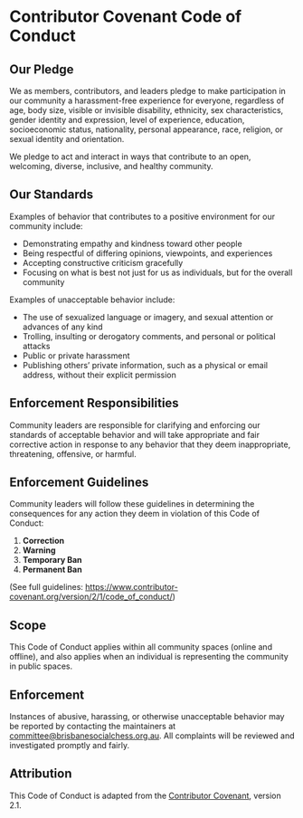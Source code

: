 # Contributor Covenant Code of Conduct

## Our Pledge

We as members, contributors, and leaders pledge to make participation in our community a harassment-free experience for everyone, regardless of age, body size, visible or invisible disability, ethnicity, sex characteristics, gender identity and expression, level of experience, education, socioeconomic status, nationality, personal appearance, race, religion, or sexual identity and orientation.

We pledge to act and interact in ways that contribute to an open, welcoming, diverse, inclusive, and healthy community.

## Our Standards

Examples of behavior that contributes to a positive environment for our community include:

- Demonstrating empathy and kindness toward other people
- Being respectful of differing opinions, viewpoints, and experiences
- Accepting constructive criticism gracefully
- Focusing on what is best not just for us as individuals, but for the overall community

Examples of unacceptable behavior include:

- The use of sexualized language or imagery, and sexual attention or advances of any kind
- Trolling, insulting or derogatory comments, and personal or political attacks
- Public or private harassment
- Publishing others’ private information, such as a physical or email address, without their explicit permission

## Enforcement Responsibilities

Community leaders are responsible for clarifying and enforcing our standards of acceptable behavior and will take appropriate and fair corrective action in response to any behavior that they deem inappropriate, threatening, offensive, or harmful.

## Enforcement Guidelines

Community leaders will follow these guidelines in determining the consequences for any action they deem in violation of this Code of Conduct:

1. **Correction**
2. **Warning**
3. **Temporary Ban**
4. **Permanent Ban**

(See full guidelines: <https://www.contributor-covenant.org/version/2/1/code_of_conduct/>)

## Scope

This Code of Conduct applies within all community spaces (online and offline), and also applies when an individual is representing the community in public spaces.

## Enforcement

Instances of abusive, harassing, or otherwise unacceptable behavior may be reported by contacting the maintainers at [committee@brisbanesocialchess.org.au](mailto:committee@brisbanesocialchess.org.au). All complaints will be reviewed and investigated promptly and fairly.

## Attribution

This Code of Conduct is adapted from the [Contributor Covenant][homepage], version 2.1.

[homepage]: https://www.contributor-covenant.org
